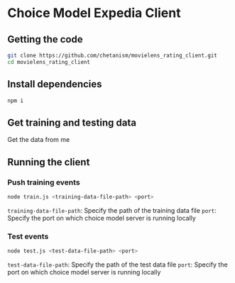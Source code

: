 # Choice Model Expedia Client

## Getting the code
```bash
git clone https://github.com/chetanism/movielens_rating_client.git
cd movielens_rating_client
```

## Install dependencies
```bash
npm i
```

## Get training and testing data
Get the data from me

## Running the client
### Push training events
```bash
node train.js <training-data-file-path> <port>
```
`training-data-file-path`: Specify the path of the training data file
`port`: Specify the port on which choice model server is running locally

### Test events
```bash
node test.js <test-data-file-path> <port>
```
`test-data-file-path`: Specify the path of the test data file
`port`: Specify the port on which choice model server is running locally

